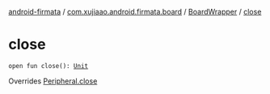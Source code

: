 [android-firmata](../../index.md) / [com.xujiaao.android.firmata.board](../index.md) / [BoardWrapper](index.md) / [close](./close.md)

# close

`open fun close(): `[`Unit`](https://kotlinlang.org/api/latest/jvm/stdlib/kotlin/-unit/index.html)

Overrides [Peripheral.close](../-peripheral/close.md)

